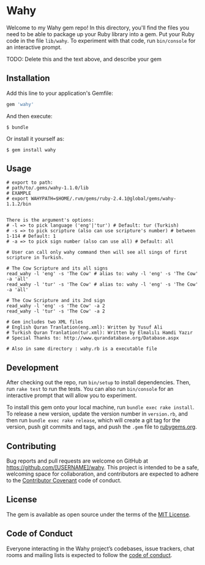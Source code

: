 # Wahy

Welcome to my Wahy gem repo! In this directory, you'll find the files you need to be able to package up your Ruby library into a gem. Put your Ruby code in the file `lib/wahy`. To experiment with that code, run `bin/console` for an interactive prompt.

TODO: Delete this and the text above, and describe your gem

## Installation

Add this line to your application's Gemfile:

```ruby
gem 'wahy'
```

And then execute:

    $ bundle

Or install it yourself as:

    $ gem install wahy

## Usage

```shell
# export to path:
# path/to/.gems/wahy-1.1.0/lib
# EXAMPLE
# export WAHYPATH=$HOME/.rvm/gems/ruby-2.4.1@global/gems/wahy-1.1.2/bin


There is the argument's options:
# -l => to pick language ('eng'|'tur') # Default: tur (Turkish)
# -s => to pick scripture (also can use scripture's number) # between 1-114 # Default: 1
# -a => to pick sign number (also can use all) # Default: all

# User can call only wahy command then will see all sings of first scripture in Turkish.

# The Cow Scripture and its all signs
read_wahy -l 'eng' -s 'The Cow' # alias to: wahy -l 'eng' -s 'The Cow' -a 'all'
read_wahy -l 'tur' -s 'The Cow' # alias to: wahy -l 'eng' -s 'The Cow' -a 'all'

# The Cow Scripture and its 2nd sign
read_wahy -l 'eng' -s 'The Cow' -a 2
read_wahy -l 'tur' -s 'The Cow' -a 2

# Gem includes two XML files 
# English Quran Tranlation(eng.xml): Written by Yusuf Ali
# Turkish Quran Tranlation(tur.xml): Written by Elmalılı Hamdi Yazır
# Special Thanks to: http://www.qurandatabase.org/Database.aspx

# Also in same directory : wahy.rb is a executable file
```

## Development

After checking out the repo, run `bin/setup` to install dependencies. Then, run `rake test` to run the tests. You can also run `bin/console` for an interactive prompt that will allow you to experiment.

To install this gem onto your local machine, run `bundle exec rake install`. To release a new version, update the version number in `version.rb`, and then run `bundle exec rake release`, which will create a git tag for the version, push git commits and tags, and push the `.gem` file to [rubygems.org](https://rubygems.org).

## Contributing

Bug reports and pull requests are welcome on GitHub at https://github.com/[USERNAME]/wahy. This project is intended to be a safe, welcoming space for collaboration, and contributors are expected to adhere to the [Contributor Covenant](http://contributor-covenant.org) code of conduct.

## License

The gem is available as open source under the terms of the [MIT License](http://opensource.org/licenses/MIT).

## Code of Conduct

Everyone interacting in the Wahy project’s codebases, issue trackers, chat rooms and mailing lists is expected to follow the [code of conduct](https://github.com/[USERNAME]/wahy/blob/master/CODE_OF_CONDUCT.md).
